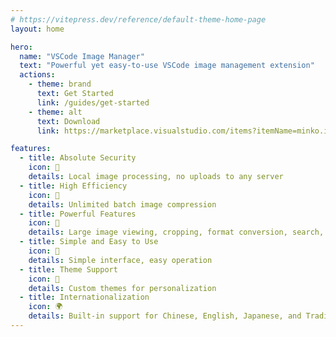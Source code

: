 ```yaml
---
# https://vitepress.dev/reference/default-theme-home-page
layout: home

hero:
  name: "VSCode Image Manager"
  text: "Powerful yet easy-to-use VSCode image management extension"
  actions:
    - theme: brand
      text: Get Started
      link: /guides/get-started
    - theme: alt
      text: Download
      link: https://marketplace.visualstudio.com/items?itemName=minko.image-manager

features:
  - title: Absolute Security
    icon: 🔐
    details: Local image processing, no uploads to any server
  - title: High Efficiency
    icon: 🚀
    details: Unlimited batch image compression
  - title: Powerful Features
    icon: 💪
    details: Large image viewing, cropping, format conversion, search, find similar, filter images
  - title: Simple and Easy to Use
    icon: 🎨
    details: Simple interface, easy operation
  - title: Theme Support
    icon: 🌈
    details: Custom themes for personalization
  - title: Internationalization
    icon: 🌍
    details: Built-in support for Chinese, English, Japanese, and Traditional Chinese
---
```

